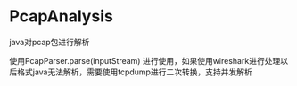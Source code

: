 # PcapAnalysis
java对pcap包进行解析


使用PcapParser.parse(inputStream) 进行使用，如果使用wireshark进行处理以后格式java无法解析，需要使用tcpdump进行二次转换，支持并发解析
